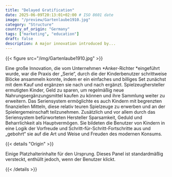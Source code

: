 ```yaml
---
title: "Delayed Gratification"
date: 2025-06-09T20:13:01+02:00 # ISO 8601 date
image: "/preview/Gartenlaube1910.jpg"
category: "Structure"
country_of_origin: "Germany"
tags: ["marketing", "education"]
draft: false
description: A major innovation introduced by...
---
```




{{< figure src="/img/Gartenlaube1910.jpg" >}}

Eine große Innovation, die vom Unternehmen *Anker-Richter *eingeführt wurde, war die Praxis der „Serie“, durch die der Kinderbenutzer schrittweise Blöcke ansammeln konnte, indem er ein einfaches und billiges Set zunächst mit dem Kauf und ergänzen sie nach und nach ergänzt. Spielzeughersteller ermutigten Kinder, Geld zu sparen, um regelmäßig neue Nahrungsergänzungsmittel kaufen zu können und ihre Sammlung weiter zu erweitern. Das Seriensystem ermöglichte es auch Kindern mit begrenzten finanziellen Mitteln, diese relativ teuren Spielzeuge zu erwerben und an der Spielergemeinschaft teilzunehmen. Zusätzlich und vor allem durch das Seriensystem befürworteten Hersteller Sparsamkeit, Geduld und Beharrlichkeit als Hauptvermögen. Sie bildeten die Benutzer von Kindern in eine Logik der Vorfreude und Schritt-für-Schritt-Fortschritte aus und „gebohrt“ sie auf die Art und Weise und Freuden des modernen Konsums.

{{< details "Origin" >}}

Einige Platzhalterinhalte für den Ursprung. Dieses Panel ist standardmäßig versteckt, enthüllt jedoch, wenn der Benutzer klickt.

{{< /details >}}


